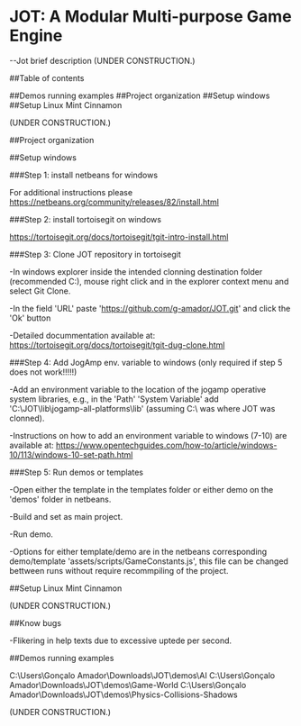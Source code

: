 # JOT: A Modular Multi-purpose Game Engine

--Jot brief description (UNDER CONSTRUCTION.)

##Table of contents 

##Demos running examples
##Project organization
##Setup windows
##Setup Linux Mint Cinnamon 

(UNDER CONSTRUCTION.)

##Project organization

##Setup windows

###Step 1: install netbeans for windows

For additional instructions please https://netbeans.org/community/releases/82/install.html

###Step 2: install tortoisegit on windows

https://tortoisegit.org/docs/tortoisegit/tgit-intro-install.html

###Step 3: Clone JOT repository in tortoisegit

-In windows explorer inside the intended clonning destination folder (recommended C:\), 
mouse right click and in the explorer context menu and select Git Clone. 

-In the field 'URL' paste 'https://github.com/g-amador/JOT.git' and click the 'Ok' button 

-Detailed docummentation available at: https://tortoisegit.org/docs/tortoisegit/tgit-dug-clone.html


###Step 4: Add JogAmp env. variable to windows (only required if step 5 does not work!!!!!)

-Add an environment variable to the location of the jogamp operative system libraries, e.g., in the 'Path' 'System Variable' 
add 'C:\JOT\lib\jogamp-all-platforms\lib' (assuming C:\ was where JOT was clonned).

-Instructions on how to add an environment variable to windows (7-10) are available at:
https://www.opentechguides.com/how-to/article/windows-10/113/windows-10-set-path.html

###Step 5: Run demos or templates

-Open either the template in the templates folder or either demo on the 'demos' folder in netbeans.

-Build and set as main project.

-Run demo.

-Options for either template/demo are in the netbeans corresponding demo/template 'assets/scripts/GameConstants.js', 
this file can be changed bettween runs without require recommpiling of the project.




##Setup Linux Mint Cinnamon 

(UNDER CONSTRUCTION.)


##Know bugs

-Flikering in help texts due to excessive uptede per second.

##Demos running examples

C:\Users\Gonçalo Amador\Downloads\JOT\demos\AI
C:\Users\Gonçalo Amador\Downloads\JOT\demos\Game-World
C:\Users\Gonçalo Amador\Downloads\JOT\demos\Physics-Collisions-Shadows





(UNDER CONSTRUCTION.)





